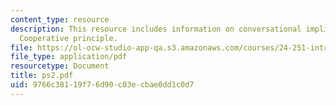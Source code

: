 ```yaml
---
content_type: resource
description: This resource includes information on conversational implicature, and
  Cooperative principle.
file: https://ol-ocw-studio-app-qa.s3.amazonaws.com/courses/24-251-introduction-to-philosophy-of-language-spring-2006/9766c38119f76d90c03ecbae0dd1c0d7_ps2.pdf
file_type: application/pdf
resourcetype: Document
title: ps2.pdf
uid: 9766c381-19f7-6d90-c03e-cbae0dd1c0d7
---
```

